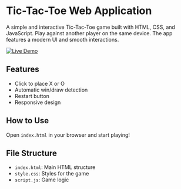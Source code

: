 # Tic-Tac-Toe Web Application

A simple and interactive Tic-Tac-Toe game built with HTML, CSS, and JavaScript. Play against another player on the same device. The app features a modern UI and smooth interactions.

[![Live Demo](https://img.shields.io/badge/Live-Demo-brightgreen?style=for-the-badge)](https://harshloya24.github.io/PRODIGY_WD_03/)

## Features
- Click to place X or O
- Automatic win/draw detection
- Restart button
- Responsive design

## How to Use
Open `index.html` in your browser and start playing!

## File Structure
- `index.html`: Main HTML structure
- `style.css`: Styles for the game
- `script.js`: Game logic


